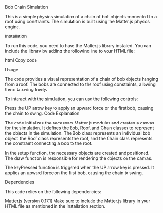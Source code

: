 Bob Chain Simulation

This is a simple physics simulation of a chain of bob objects connected to a roof using constraints. The simulation is built using the Matter.js physics engine.

Installation

To run this code, you need to have the Matter.js library installed. You can include the library by adding the following line to your HTML file:

html
Copy code
<script src="https://cdnjs.cloudflare.com/ajax/libs/matter-js/0.17.1/matter.min.js"></script>
Usage

The code provides a visual representation of a chain of bob objects hanging from a roof. The bobs are connected to the roof using constraints, allowing them to swing freely.

To interact with the simulation, you can use the following controls:

Press the UP arrow key to apply an upward force on the first bob, causing the chain to swing.
Code Explanation

The code initializes the necessary Matter.js modules and creates a canvas for the simulation. It defines the Bob, Roof, and Chain classes to represent the objects in the simulation. The Bob class represents an individual bob object, the Roof class represents the roof, and the Chain class represents the constraint connecting a bob to the roof.

In the setup function, the necessary objects are created and positioned. The draw function is responsible for rendering the objects on the canvas.

The keyPressed function is triggered when the UP arrow key is pressed. It applies an upward force on the first bob, causing the chain to swing.

Dependencies

This code relies on the following dependencies:

Matter.js (version 0.17.1)
Make sure to include the Matter.js library in your HTML file as mentioned in the installation section.
